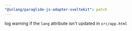 ```yaml
---
"@inlang/paraglide-js-adapter-sveltekit": patch
---
```


log warning if the `lang` attribute isn't updated in `src/app.html`
